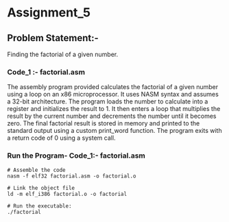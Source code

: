 
# Assignment_5

## Problem Statement:-

Finding the factorial of a given number.


### Code_1 :- factorial.asm

The assembly program provided calculates the factorial of a given number using a loop on an x86 microprocessor. 
It uses NASM syntax and assumes a 32-bit architecture. The program loads the number to calculate into a register and 
initializes the result to 1. It then enters a loop that multiplies the result by the current number and decrements the number 
until it becomes zero. The final factorial result is stored in memory and printed to the standard output using a custom print_word function.
The program exits with a return code of 0 using a system call.


### Run the Program- Code_1:- factorial.asm

	# Assemble the code	
  	nasm -f elf32 factorial.asm -o factorial.o

	# Link the object file	
  	ld -m elf_i386 factorial.o -o factorial

	# Run the executable:	
  	./factorial

